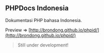 ##  PHPDocs Indonesia
Dokumentasi PHP bahasa Indonesia.

Preview => [http://brondong.github.io/phpid/](http://brondong.github.io/phpid/)

> Still under development!
